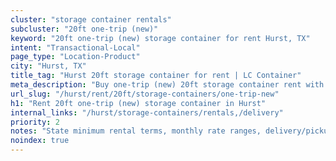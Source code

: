 ```yaml
---
cluster: "storage container rentals"
subcluster: "20ft one-trip (new)"
keyword: "20ft one-trip (new) storage container for rent Hurst, TX"
intent: "Transactional-Local"
page_type: "Location-Product"
city: "Hurst, TX"
title_tag: "Hurst 20ft storage container for rent | LC Container"
meta_description: "Buy one-trip (new) 20ft storage container rent with local delivery in Hurst, TX. LC Container — local Since 2003. Request a fast quote today."
url_slug: "/hurst/rent/20ft/storage-containers/one-trip-new"
h1: "Rent 20ft one-trip (new) storage container in Hurst"
internal_links: "/hurst/storage-containers/rentals,/delivery"
priority: 2
notes: "State minimum rental terms, monthly rate ranges, delivery/pickup fees, service area."
noindex: true
---
```


<!-- TODO: Add unique city/inventory copy, images, and internal links here. -->

